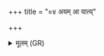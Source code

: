 +++
title = "०४ अयम् आ यात्य्"

+++
<details><summary>मूलम् (GR)</summary>

अयम् आ यात्य् अर्यमा  
पुरस्ताद् विषितस्तुकः । +++(Bhatt. viṣatastukaḥ)+++  
स इच्छाद् अग्रुवै पतिम्  
अथो जायाम् अजानये ॥
</details>